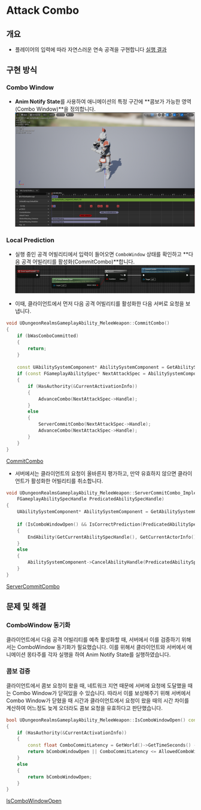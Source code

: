 # Attack Combo

## 개요
- 플레이어의 입력에 따라 자연스러운 연속 공격을 구현합니다
[실행 결과](https://drive.google.com/file/d/1kt9mIrZkSf_mqzFXEYNOQKuekR6NZWXr/view?usp=sharing)

## 구현 방식
### Combo Window
- **Anim Notify State**를 사용하여 애니메이션의 특정 구간에
**콤보가 가능한 영역(Combo Window)**을 정의합니다.
![ComboWindow](ComboWindow.png)

### Local Prediction
- 실행 중인 공격 어빌리티에서 입력이 들어오면 `ComboWindow` 상태를 확인하고 **다음 공격 어빌리티를 활성화(CommitCombo)**합니다.
![ComboInput](ComboInput.png)

- 이때, 클라이언트에서 먼저 다음 공격 어빌리티를 활성화한 다음 서버로 요청을 보냅니다.
```cpp
void UDungeonRealmsGameplayAbility_MeleeWeapon::CommitCombo()
{
	if (bWasComboCommitted)
	{
		return;
	}

	const UAbilitySystemComponent* AbilitySystemComponent = GetAbilitySystemComponentFromActorInfo();
	if (const FGameplayAbilitySpec* NextAttackSpec = AbilitySystemComponent->FindAbilitySpecFromClass(NextAttackClass))
	{
		if (HasAuthority(&CurrentActivationInfo))
		{
			AdvanceCombo(NextAttackSpec->Handle);
		}
		else
		{
			ServerCommitCombo(NextAttackSpec->Handle);
			AdvanceCombo(NextAttackSpec->Handle);
		}
	}
}
```
[CommitCombo](../../DungeonRealms/Equipment/Weapon/DungeonRealmsGameplayAbility_MeleeWeapon.cpp#L19-L39)

- 서버에서는 클라이언트의 요청이 올바른지 평가하고, 만약 유효하지 않으면 클라이언트가 활성화한 어빌리티를 취소합니다.
```cpp
void UDungeonRealmsGameplayAbility_MeleeWeapon::ServerCommitCombo_Implementation(
	FGameplayAbilitySpecHandle PredicatedAbilitySpecHandle)
{
	UAbilitySystemComponent* AbilitySystemComponent = GetAbilitySystemComponentFromActorInfo();
	
	if (IsComboWindowOpen() && IsCorrectPrediction(PredicatedAbilitySpecHandle))
	{
		EndAbility(GetCurrentAbilitySpecHandle(), GetCurrentActorInfo(), GetCurrentActivationInfo(), true, false);
	}
	else
	{
		AbilitySystemComponent->CancelAbilityHandle(PredicatedAbilitySpecHandle);
	}
}
```
[ServerCommitCombo](../../DungeonRealms/Equipment/Weapon/DungeonRealmsGameplayAbility_MeleeWeapon.cpp#L41-L54)

## 문제 및 해결
### ComboWindow 동기화
클라이언트에서 다음 공격 어빌리티를 예측 활성화할 때, 서버에서 이를 검증하기 위해서는 ComboWindow 동기화가 필요했습니다. 이를 위해서 클라이언트와 서버에서 애니메이션 몽타주를 각자 실행을 하여 Anim Notify State를 실행하였습니다.

### 콤보 검증
클라이언트에서 콤보 요청이 왔을 때, 네트워크 지연 때문에 서버에 요청에 도달했을 때는 Combo Window가 닫혀있을 수 있습니다. 따라서 이를 보상해주기 위해 서버에서 Combo Window가 닫혔을 때 시간과 클라이언트에서 요청이 왔을 때의 시간 차이를 계산하여 어느정도 늦게 오더라도 콤보 요청을 유효하다고 판단했습니다.
```cpp
bool UDungeonRealmsGameplayAbility_MeleeWeapon::IsComboWindowOpen() const
{
	if (HasAuthority(&CurrentActivationInfo))
	{
		const float ComboCommitLatency = GetWorld()->GetTimeSeconds() - ComboWindowCloseTime;
		return bComboWindowOpen || ComboCommitLatency <= AllowedComboWindowTolerance;
	}
	else
	{
		return bComboWindowOpen;
	}
}
```
[IsComboWindowOpen](../../DungeonRealms/Equipment/Weapon/DungeonRealmsGameplayAbility_MeleeWeapon.cpp#L85-L96)
